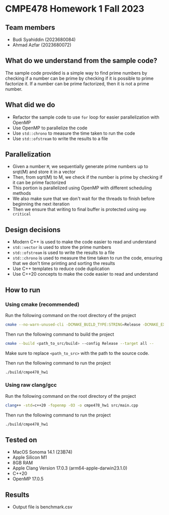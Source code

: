 # CMPE478 Homework 1 Fall 2023

## Team members
- Budi Syahiddin (2023680084)
- Ahmad Azfar (2023680072)

## What do we understand from the sample code?
The sample code provided is a simple way to find prime numbers 
by checking if a number can be prime by checking if it is possible to prime factorize it.
If a number can be prime factorized, then it is not a prime number.

## What did we do
- Refactor the sample code to use `for` loop for easier parallelization with OpenMP
- Use OpenMP to parallelize the code
- Use `std::chrono` to measure the time taken to run the code
- Use `std::ofstream` to write the results to a file

## Parallelization
- Given a number `M`, we sequentially generate prime numbers up to srqt(M) and store it in a vector
- Then, from sqrt(M) to M, we check if the number is prime by checking if it can be prime factorized
- This portion is parallelized using OpenMP with different scheduling methods
- We also make sure that we don't wait for the threads to finish before beginning the next iteration
- Then we ensure that writing to final buffer is protected using `omp critical`

## Design decisions
- Modern C++ is used to make the code easier to read and understand
- `std::vector` is used to store the prime numbers
- `std::ofstream` is used to write the results to a file
- `std::chrono` is used to measure the time taken to run the code, ensuring that we don't time printing and sorting the results
- Use C++ templates to reduce code duplication
- Use C++20 concepts to make the code easier to read and understand

## How to run
### Using cmake (recommended)
Run the following command on the root directory of the project
```bash
cmake --no-warn-unused-cli -DCMAKE_BUILD_TYPE:STRING=Release -DCMAKE_EXPORT_COMPILE_COMMANDS:BOOL=TRUE -DCMAKE_C_COMPILER:FILEPATH=/opt/homebrew/opt/llvm/bin/clang -DCMAKE_CXX_COMPILER:FILEPATH=/opt/homebrew/opt/llvm/bin/clang++ -S<path_to_src> -B<path_to_src/build> -G Ninja
```

Then run the following command to build the project
```bash
cmake --build <path_to_src/build> --config Release --target all --
```

Make sure to replace `<path_to_src>` with the path to the source code.

Then run the following command to run the project
```bash
./build/cmpe478_hw1
```

### Using raw clang/gcc
Run the following command on the root directory of the project
```bash
clang++ -std=c++20 -fopenmp -O3 -o cmpe478_hw1 src/main.cpp
```

Then run the following command to run the project
```bash
./build/cmpe478_hw1
```

## Tested on
- MacOS Sonoma 14.1 (23B74)
- Apple Silicon M1
- 8GB RAM
- Apple Clang Version 17.0.3 (arm64-apple-darwin23.1.0)
- C++20
- OpenMP 17.0.5

## Results
- Output file is benchmark.csv


